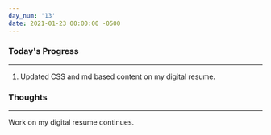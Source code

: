 ```yaml
---
day_num: '13'
date: 2021-01-23 00:00:00 -0500
---
```


### Today's Progress

--------------------

1. Updated CSS and md based content on my digital resume.

### Thoughts

-------------------

Work on my digital resume continues.